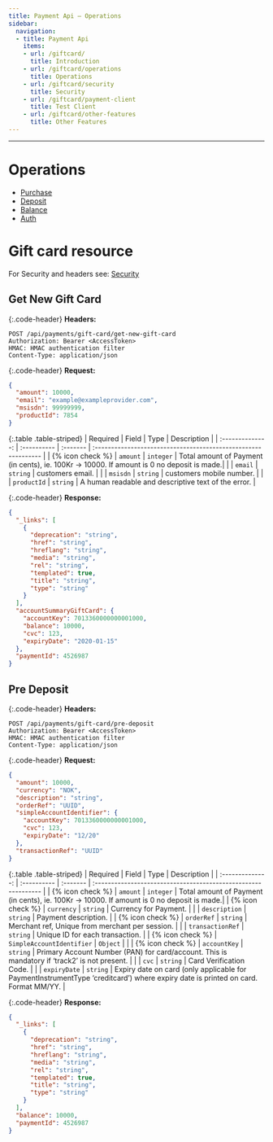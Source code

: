 ```yaml
---
title: Payment Api – Operations
sidebar:
  navigation:
  - title: Payment Api
    items:
    - url: /giftcard/
      title: Introduction
    - url: /giftcard/operations
      title: Operations
    - url: /giftcard/security
      title: Security
    - url: /giftcard/payment-client
      title: Test Client
    - url: /giftcard/other-features
      title: Other Features
---
```


----

# Operations
* [Purchase][purchase]
* [Deposit][deposit]
* [Balance][balance]
* [Auth][auth]

# Gift card resource

For Security and headers see: [Security][security]

## Get New Gift Card

{:.code-header}
**Headers:**
```
POST /api/payments/gift-card/get-new-gift-card
Authorization: Bearer <AccessToken>
HMAC: HMAC authentication filter
Content-Type: application/json
```

{:.code-header}
**Request:**

```json
{
  "amount": 10000,
  "email": "example@exampleprovider.com",
  "msisdn": 99999999,
  "productId": 7854
}
```


{:.table .table-striped}
|     Required     | Field    | Type     | Description                                                    |
| :--------------: | :---------- | :------- | :------------------------------------------------------------- |
| {% icon check %} | `amount`    | `integer` | Total amount of Payment (in cents), ie. 100Kr -> 10000. If amount is 0 no deposit is made.|
|  | `email` | `string` | customers email.                           |
|  | `msisdn`   | `string` | customers mobile number.            |
|  | `productId`   | `string` | A human readable and descriptive text of the error.            |

{:.code-header}
**Response:**

```json
{
  "_links": [
    {
      "deprecation": "string",
      "href": "string",
      "hreflang": "string",
      "media": "string",
      "rel": "string",
      "templated": true,
      "title": "string",
      "type": "string"
    }
  ],
  "accountSummaryGiftCard": {
    "accountKey": 7013360000000001000,
    "balance": 10000,
    "cvc": 123,
    "expiryDate": "2020-01-15"
  },
  "paymentId": 4526987
}
```

## Pre Deposit

{:.code-header}
**Headers:**
```
POST /api/payments/gift-card/pre-deposit
Authorization: Bearer <AccessToken>
HMAC: HMAC authentication filter
Content-Type: application/json
```

{:.code-header}
**Request:**
```json
{
  "amount": 10000,
  "currency": "NOK",
  "description": "string",
  "orderRef": "UUID",
  "simpleAccountIdentifier": {
    "accountKey": 7013360000000001000,
    "cvc": 123,
    "expiryDate": "12/20"
  },
  "transactionRef": "UUID"
}
```

{:.table .table-striped}
|     Required     | Field    | Type     | Description                                                    |
| :--------------: | :---------- | :------- | :------------------------------------------------------------- |
| {% icon check %} | `amount`    | `integer` | Total amount of Payment (in cents), ie. 100Kr -> 10000. If amount is 0 no deposit is made.|
| {% icon check %} | `currency`  | `string` | Currency for Payment.                           |
|  				   | `description`      | `string` | Payment description.            |
| {% icon check %} | `orderRef`   | `string` | Merchant ref, Unique from merchant per session.  |
| 				   | `transactionRef`   | `string` | Unique ID for each transaction. |
| {% icon check %} | `SimpleAccountIdentifier`   | `Object` |  |
| {% icon check %} | `accountKey`   | `string` | Primary Account Number (PAN) for card/account. This is mandatory if ‘track2’ is not present. |
| 				   | `cvc`   | `string` | Card Verification Code. |
| 				   | `expiryDate`   | `string` | Expiry date on card (only applicable for PaymentInstrumentType ‘creditcard’) where expiry date is printed on card. Format MM/YY. |
       

{:.code-header}
**Response:**

```json
{
  "_links": [
    {
      "deprecation": "string",
      "href": "string",
      "hreflang": "string",
      "media": "string",
      "rel": "string",
      "templated": true,
      "title": "string",
      "type": "string"
    }
  ],
  "balance": 10000,
  "paymentId": 4526987
}
```




[security]: /giftcard/security
[purchase]: /giftcard/other-features#purchase
[deposit]: /giftcard/other-features#deposit
[balance]: /giftcard/other-features#balance
[auth]: /giftcard/other-features#auth 
